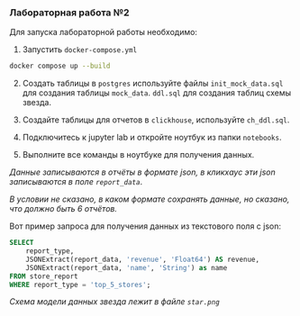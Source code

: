 ### Лабораторная работа №2


Для запуска лабораторной работы необходимо:

1. Запустить `docker-compose.yml`

```bash
docker compose up --build
```

2. Создать таблицы в `postgres` используйте файлы `init_mock_data.sql` для создания таблицы `mock_data`.
`ddl.sql` для создания таблиц схемы звезда.

3. Создайте таблицы для отчетов в `clickhouse`, используйте `ch_ddl.sql`.
4. Подключитесь к jupyter lab и откройте ноутбук из папки `notebooks`.
5. Выполните все команды в ноутбуке для получения данных.

*Данные записываются в отчёты в формате json, в кликхаус эти json записываются в поле `report_data`*.

*В условии не сказано, в каком формате сохранять данные, но сказано, что должно быть 6 отчётов.*

Вот пример запроса для получения данных из текстового поля с json:

```sql
SELECT
    report_type,
    JSONExtract(report_data, 'revenue', 'Float64') AS revenue,
    JSONExtract(report_data, 'name', 'String') as name
FROM store_report
WHERE report_type = 'top_5_stores';
```

*Схема модели данных звезда лежит в файле `star.png`*